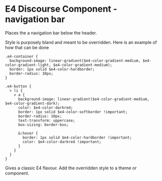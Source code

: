 # E4 Discourse Component - navigation bar
Places the a navigation bar below the header.

Style is purposely bland and meant to be overridden. Here is an example of how that can be done

```
.e4-container {
  background-image: linear-gradient($e4-color-gradient-medium, $e4-color-gradient-light, $e4-color-gradient-medium);
  border: 1px solid $e4-color-hardborder;
  border-radius: 10px;
}

.e4-button {
  > li {
    > a {
      background-image: linear-gradient($e4-color-gradient-medium, $e4-color-gradient-dark);
      color: $e4-color-darkred;
      border: 1px solid $e4-color-softborder !important;
      border-radius: 10px;
      text-transform: uppercase;
      box-sizing: border-box;

      &:hover {
        border: 1px solid $e4-color-hardborder !important;
        color: $e4-color-darkred !important;
      }
    }
  }
}
```
Gives a classic E4 flavour. Add the overridden style to a theme or component.
